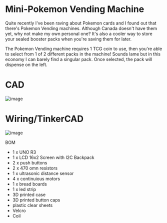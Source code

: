# Mini-Pokemon Vending Machine

Quite recently I've been raving about Pokemon cards and I found out that there's Pokemon Vending machines. Although Canada doesn't have them yet, why not make my own personal one? It's also a cooler way to store your sealed booster packs when you're saving them for later. 

The Pokemon Vending machine requires 1 TCG coin to use, then you're able to select from 1 of 2 different packs in the machine! Sounds lame but in this economy I can barely find a singular pack. Once selected, the pack will dispense on the left.

# CAD
![image](https://github.com/user-attachments/assets/0f035852-cb4c-49f3-a109-387170124fca)

# Wiring/TinkerCAD
![image](https://github.com/user-attachments/assets/32c38c4b-4098-4d50-aa19-b4dcedf4bf32)

BOM
- 1 x UNO R3
- 1 x LCD 16x2 Screen with I2C Backpack
- 2 x push buttons
- 2 x 470 omn resistors
- 1 x ultrasonic distance sensor
- 4 x continuious motors
- 1 x bread boards
- 1 x led strip
- 3D printed case
- 3D printed button caps
- plastic clear sheets
- Velcro
- Coil
